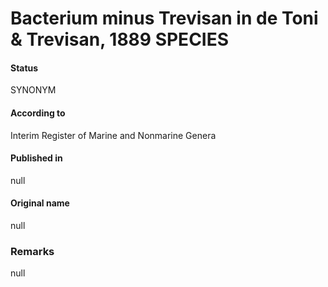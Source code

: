 Bacterium minus Trevisan in de Toni & Trevisan, 1889 SPECIES
=======

#### Status
SYNONYM

#### According to
Interim Register of Marine and Nonmarine Genera

#### Published in
null

#### Original name
null

### Remarks
null